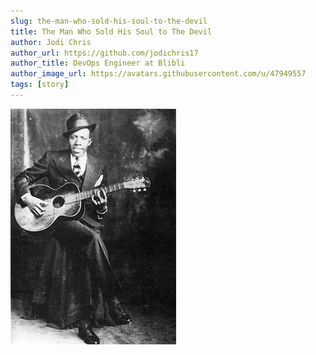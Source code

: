 ```yaml
---
slug: the-man-who-sold-his-soul-to-the-devil
title: The Man Who Sold His Soul to The Devil
author: Jodi Chris
author_url: https://github.com/jodichris17
author_title: DevOps Engineer at Blibli
author_image_url: https://avatars.githubusercontent.com/u/47949557
tags: [story]
---
```


![robert johnson](img/robert-johnson.png)